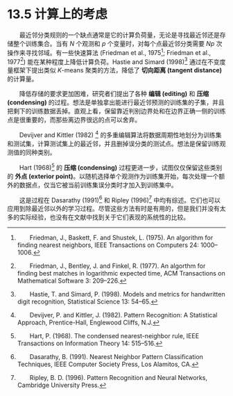 # 13.5 计算上的考虑

<style>p{text-indent:2em;2}</style>

最近邻分类规则的一个缺点通常是它的计算负荷量，无论是寻找最近邻还是存储整个训练集合。当有 $N$ 个观测和 $p$ 个变量时，对每个点最近邻分类需要 $Np$ 次操作来寻找邻域。有一些快速算法 (Friedman et al., 1975[^1]; Friedman et al., 1977[^2]) 能在某种程度上降低计算负荷。Hastie and Simard (1998)[^3] 通过在不变度量框架下提出类似 $K$-means 聚类的方法，降低了 **切向距离 (tangent distance)** 的计算量。

降低存储的要求更加困难，研究者们提出了各种 **编辑 (editing)** 和 **压缩 (condensing)** 的过程。想法是单独拿出能进行最近邻预测的训练集的子集，并且把剩下的训练数据丢掉。直观上看，保留靠近判别边界处和在边界正确一侧的训练点是很重要的，而那些离边界很远的点可以舍弃。

Devijver and Kittler (1982) [^4] 的多重编辑算法将数据周期性地划分为训练集和测试集，计算测试集上的最近邻，并且删掉误分类的测试点。想法是保留训练观测值的同种类别。

Hart (1968)[^5] 的 **压缩 (condensing)** 过程更进一步，试图仅仅保留这些类别的 **外点 (exterior point)**。以随机选择单个观测作为训练集开始，每次处理一个额外的数据点，仅当它被当前训练集误分类时才加入到训练集中。

这是过程在 Dasarathy (1991)[^6] 和 Ripley (1996)[^7] 中均有综述。它们也可以应用到除最近邻以外的学习过程。尽管这些方法有时是有用的，但是我们并没有太多的实际经验，也没有在文献中找到关于它们表现的系统性的比较。

[^1]: Friedman, J., Baskett, F. and Shustek, L. (1975). An algorithm for finding nearest neighbors, IEEE Transactions on Computers 24: 1000–1006.
[^2]: Friedman, J., Bentley, J. and Finkel, R. (1977). An algorthm for finding best matches in logarithmic expected time, ACM Transactions on Mathematical Software 3: 209–226.
[^3]: Hastie, T. and Simard, P. (1998). Models and metrics for handwritten digit recognition, Statistical Science 13: 54–65.
[^4]: Devijver, P. and Kittler, J. (1982). Pattern Recognition: A Statistical Approach, Prentice-Hall, Englewood Cliffs, N.J.
[^5]: Hart, P. (1968). The condensed nearest-neighbor rule, IEEE Transactions on Information Theory 14: 515–516.
[^6]: Dasarathy, B. (1991). Nearest Neighbor Pattern Classification Techniques, IEEE Computer Society Press, Los Alamitos, CA.
[^7]: Ripley, B. D. (1996). Pattern Recognition and Neural Networks, Cambridge University Press.
